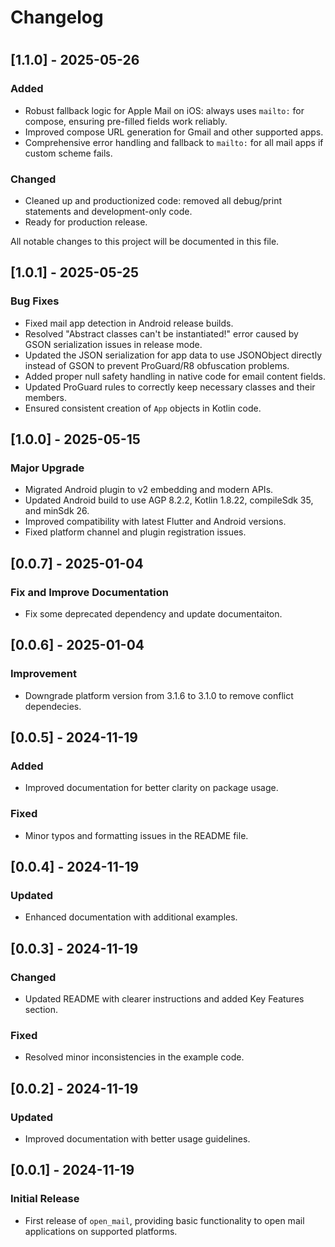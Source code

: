 # Changelog

#

## [1.1.0] - 2025-05-26

### Added

- Robust fallback logic for Apple Mail on iOS: always uses `mailto:` for compose, ensuring pre-filled fields work reliably.
- Improved compose URL generation for Gmail and other supported apps.
- Comprehensive error handling and fallback to `mailto:` for all mail apps if custom scheme fails.

### Changed

- Cleaned up and productionized code: removed all debug/print statements and development-only code.
- Ready for production release.

All notable changes to this project will be documented in this file.

## [1.0.1] - 2025-05-25

### Bug Fixes

- Fixed mail app detection in Android release builds.
- Resolved "Abstract classes can't be instantiated!" error caused by GSON serialization issues in release mode.
- Updated the JSON serialization for app data to use JSONObject directly instead of GSON to prevent ProGuard/R8 obfuscation problems.
- Added proper null safety handling in native code for email content fields.
- Updated ProGuard rules to correctly keep necessary classes and their members.
- Ensured consistent creation of `App` objects in Kotlin code.

## [1.0.0] - 2025-05-15

### Major Upgrade

- Migrated Android plugin to v2 embedding and modern APIs.
- Updated Android build to use AGP 8.2.2, Kotlin 1.8.22, compileSdk 35, and minSdk 26.
- Improved compatibility with latest Flutter and Android versions.
- Fixed platform channel and plugin registration issues.

## [0.0.7] - 2025-01-04

### Fix and Improve Documentation

- Fix some deprecated dependency and update documentaiton.

## [0.0.6] - 2025-01-04

### Improvement

- Downgrade platform version from 3.1.6 to 3.1.0 to remove conflict dependecies.

## [0.0.5] - 2024-11-19

### Added

- Improved documentation for better clarity on package usage.

### Fixed

- Minor typos and formatting issues in the README file.

## [0.0.4] - 2024-11-19

### Updated

- Enhanced documentation with additional examples.

## [0.0.3] - 2024-11-19

### Changed

- Updated README with clearer instructions and added Key Features section.

### Fixed

- Resolved minor inconsistencies in the example code.

## [0.0.2] - 2024-11-19

### Updated

- Improved documentation with better usage guidelines.

## [0.0.1] - 2024-11-19

### Initial Release

- First release of `open_mail`, providing basic functionality to open mail applications on supported platforms.
